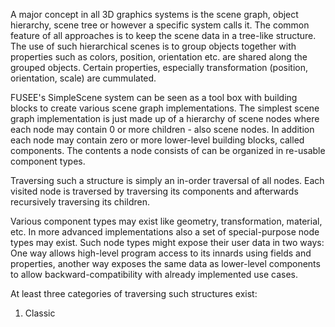 A major concept in all 3D graphics systems is the scene graph, object hierarchy, scene tree or however a specific system calls it. The common feature of all approaches is to keep the scene data in a tree-like structure. The use of such hierarchical scenes is to group objects together with properties such as colors, position, orientation etc. are shared along the grouped objects. Certain properties, especially transformation (position, orientation, scale) are cummulated.

FUSEE's SimpleScene system can be seen as a tool box with building blocks to create various scene graph implementations. The simplest scene graph implementation is just made up of a hierarchy of scene nodes where each node may contain 0 or more children - also scene nodes. In addition each node may contain zero or more lower-level building blocks, called components. The contents a node consists of can be organized in re-usable component types.

Traversing such a structure is simply an in-order traversal of all nodes. Each visited node is traversed by traversing its components and afterwards recursively traversing its children.

Various component types may exist like geometry, transformation, material, etc. In more advanced implementations also a set of special-purpose node types may exist. Such node types might expose their user data in two ways: One way allows high-level program access to its innards using fields and properties, another way exposes the same data as lower-level components to allow backward-compatibility with already implemented use cases.

At least three categories of traversing such structures exist:

1. Classic 